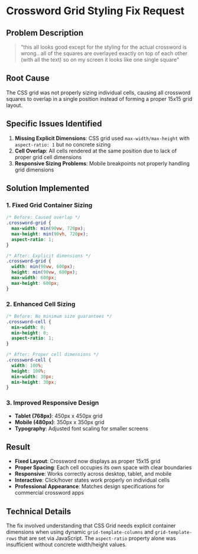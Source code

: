 # Crossword Grid Styling Fix Request

## Problem Description
> "this all looks good except for the styling for the actual crossword is wrong.. all of the squares are overlayed exactly on top of each other (with all the text) so on my screen it looks like one single square"

## Root Cause
The CSS grid was not properly sizing individual cells, causing all crossword squares to overlap in a single position instead of forming a proper 15x15 grid layout.

## Specific Issues Identified
1. **Missing Explicit Dimensions**: CSS grid used `max-width/max-height` with `aspect-ratio: 1` but no concrete sizing
2. **Cell Overlap**: All cells rendered at the same position due to lack of proper grid cell dimensions
3. **Responsive Sizing Problems**: Mobile breakpoints not properly handling grid dimensions

## Solution Implemented

### 1. Fixed Grid Container Sizing
```css
/* Before: Caused overlap */
.crossword-grid {
  max-width: min(90vw, 720px);
  max-height: min(90vh, 720px);
  aspect-ratio: 1;
}

/* After: Explicit dimensions */
.crossword-grid {
  width: min(90vw, 600px);
  height: min(90vw, 600px);
  max-width: 600px;
  max-height: 600px;
}
```

### 2. Enhanced Cell Sizing
```css
/* Before: No minimum size guarantees */
.crossword-cell {
  min-width: 0;
  min-height: 0;
  aspect-ratio: 1;
}

/* After: Proper cell dimensions */
.crossword-cell {
  width: 100%;
  height: 100%;
  min-width: 30px;
  min-height: 30px;
}
```

### 3. Improved Responsive Design
- **Tablet (768px)**: 450px x 450px grid
- **Mobile (480px)**: 350px x 350px grid
- **Typography**: Adjusted font scaling for smaller screens

## Result
- **Fixed Layout**: Crossword now displays as proper 15x15 grid
- **Proper Spacing**: Each cell occupies its own space with clear boundaries
- **Responsive**: Works correctly across desktop, tablet, and mobile
- **Interactive**: Click/hover states work properly on individual cells
- **Professional Appearance**: Matches design specifications for commercial crossword apps

## Technical Details
The fix involved understanding that CSS Grid needs explicit container dimensions when using dynamic `grid-template-columns` and `grid-template-rows` that are set via JavaScript. The `aspect-ratio` property alone was insufficient without concrete width/height values.